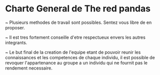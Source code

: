 Charte General de The red pandas
=======

~ Plusieurs methodes de travail sont possibles. Sentez vous libre de en proposer.

~ Il est tres fortement conseille d'etre respectueux envers les autres integrants.

~ Le but final de la creation de l'equipe etant de pouvoir reunir les connaissances et les competences de chaque individu, il est possible de revoquer l'appartenance au groupe a un individu qui ne fournit pas le rendement necessaire.
